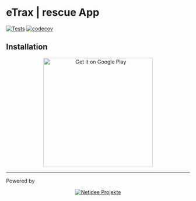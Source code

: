 # eTrax | rescue App

[![Tests](https://github.com/yozoon/etrax-rescue-app/workflows/Tests/badge.svg)](https://github.com/yozoon/etrax-rescue-app/actions)
[![codecov](https://codecov.io/gh/yozoon/etrax-rescue-app/branch/main/graph/badge.svg?token=2MU8A9DNBQ)](https://codecov.io/gh/yozoon/etrax-rescue-app)

## Installation

<p align="center">
<a href='https://play.google.com/store/apps/details?id=at.etrax.etrax_rescue_app&pcampaignid=pcampaignidMKT-Other-global-all-co-prtnr-py-PartBadge-Mar2515-1'><img width=300 alt='Get it on Google Play' src='https://play.google.com/intl/en_us/badges/static/images/badges/en_badge_web_generic.png'/></a>
</p>

---

Powered by
<p align="center">
  <a href='https://netidee.at/etrax-rescue'><img src="https://raw.githubusercontent.com/yozoon/etrax-rescue-app/main/assets/netidee-projekte.jpg" alt="Netidee Projekte"/></a>
</p>